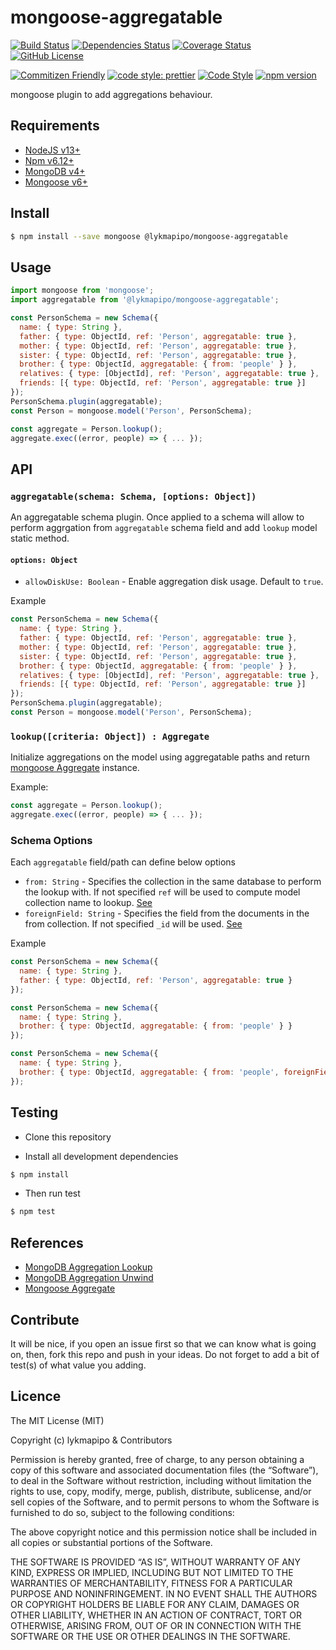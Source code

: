 # mongoose-aggregatable

[![Build Status](https://app.travis-ci.com/lykmapipo/mongoose-aggregatable.svg?branch=master)](https://app.travis-ci.com/lykmapipo/mongoose-aggregatable)
[![Dependencies Status](https://david-dm.org/lykmapipo/mongoose-aggregatable.svg)](https://david-dm.org/lykmapipo/mongoose-aggregatable)
[![Coverage Status](https://coveralls.io/repos/github/lykmapipo/mongoose-aggregatable/badge.svg?branch=master)](https://coveralls.io/github/lykmapipo/mongoose-aggregatable?branch=master)
[![GitHub License](https://img.shields.io/github/license/lykmapipo/mongoose-aggregatable)](https://github.com/lykmapipo/mongoose-aggregatable/blob/develop/LICENSE)

[![Commitizen Friendly](https://img.shields.io/badge/commitizen-friendly-brightgreen.svg)](http://commitizen.github.io/cz-cli/)
[![code style: prettier](https://img.shields.io/badge/code_style-prettier-ff69b4.svg)](https://github.com/prettier/prettier)
[![Code Style](https://badgen.net/badge/code%20style/airbnb/ff5a5f?icon=airbnb)](https://github.com/airbnb/javascript)
[![npm version](https://img.shields.io/npm/v/@lykmapipo/mongoose-aggregatable)](https://www.npmjs.com/package/@lykmapipo/mongoose-aggregatable)

mongoose plugin to add aggregations behaviour. 

## Requirements

- [NodeJS v13+](https://nodejs.org)
- [Npm v6.12+](https://www.npmjs.com/)
- [MongoDB v4+](https://www.mongodb.com/)
- [Mongoose v6+](https://github.com/Automattic/mongoose)

## Install
```sh
$ npm install --save mongoose @lykmapipo/mongoose-aggregatable
```

## Usage

```javascript
import mongoose from 'mongoose';
import aggregatable from '@lykmapipo/mongoose-aggregatable';

const PersonSchema = new Schema({
  name: { type: String },
  father: { type: ObjectId, ref: 'Person', aggregatable: true },
  mother: { type: ObjectId, ref: 'Person', aggregatable: true },
  sister: { type: ObjectId, ref: 'Person', aggregatable: true },
  brother: { type: ObjectId, aggregatable: { from: 'people' } },
  relatives: { type: [ObjectId], ref: 'Person', aggregatable: true },
  friends: [{ type: ObjectId, ref: 'Person', aggregatable: true }]
});
PersonSchema.plugin(aggregatable);
const Person = mongoose.model('Person', PersonSchema);

const aggregate = Person.lookup();
aggregate.exec((error, people) => { ... });
```

## API

### `aggregatable(schema: Schema, [options: Object])`
An aggregatable schema plugin. Once applied to a schema will allow to perform aggrgation from `aggregatable` schema field and add `lookup` model static method.

#### `options: Object`
- `allowDiskUse: Boolean` - Enable aggregation disk usage. Default to `true`.

Example
```js
const PersonSchema = new Schema({
  name: { type: String },
  father: { type: ObjectId, ref: 'Person', aggregatable: true },
  mother: { type: ObjectId, ref: 'Person', aggregatable: true },
  sister: { type: ObjectId, ref: 'Person', aggregatable: true },
  brother: { type: ObjectId, aggregatable: { from: 'people' } },
  relatives: { type: [ObjectId], ref: 'Person', aggregatable: true },
  friends: [{ type: ObjectId, ref: 'Person', aggregatable: true }]
});
PersonSchema.plugin(aggregatable);
const Person = mongoose.model('Person', PersonSchema);
```


### `lookup([criteria: Object]) : Aggregate`
Initialize aggregations on the model using aggregatable paths and return [mongoose Aggregate](https://mongoosejs.com/docs/api.html#Aggregate) instance.

Example:
```js
const aggregate = Person.lookup();
aggregate.exec((error, people) => { ... });
```

### Schema Options
Each `aggregatable` field/path can define below options

- `from: String` - Specifies the collection in the same database to perform the lookup with. If not specified `ref` will be used to compute model collection name to lookup. [See](https://docs.mongodb.com/manual/reference/operator/aggregation/lookup/)
- `foreignField: String` - Specifies the field from the documents in the from collection. If not specified `_id` will be used. [See](https://docs.mongodb.com/manual/reference/operator/aggregation/lookup/) 

Example
```js
const PersonSchema = new Schema({
  name: { type: String },
  father: { type: ObjectId, ref: 'Person', aggregatable: true }
});

const PersonSchema = new Schema({
  name: { type: String },
  brother: { type: ObjectId, aggregatable: { from: 'people' } }
});

const PersonSchema = new Schema({
  name: { type: String },
  brother: { type: ObjectId, aggregatable: { from: 'people', foreignField: '_id' } }
});
```

## Testing
* Clone this repository

* Install all development dependencies
```sh
$ npm install
```
* Then run test
```sh
$ npm test
```

## References
- [MongoDB Aggregation Lookup](https://docs.mongodb.com/manual/reference/operator/aggregation/lookup/)
- [MongoDB Aggregation Unwind](https://docs.mongodb.com/manual/reference/operator/aggregation/unwind/)
- [Mongoose Aggregate](https://mongoosejs.com/docs/api.html#Aggregate)

## Contribute
It will be nice, if you open an issue first so that we can know what is going on, then, fork this repo and push in your ideas. Do not forget to add a bit of test(s) of what value you adding.

## Licence
The MIT License (MIT)

Copyright (c) lykmapipo & Contributors

Permission is hereby granted, free of charge, to any person obtaining a copy of this software and associated documentation files (the “Software”), to deal in the Software without restriction, including without limitation the rights to use, copy, modify, merge, publish, distribute, sublicense, and/or sell copies of the Software, and to permit persons to whom the Software is furnished to do so, subject to the following conditions:

The above copyright notice and this permission notice shall be included in all copies or substantial portions of the Software.

THE SOFTWARE IS PROVIDED “AS IS”, WITHOUT WARRANTY OF ANY KIND, EXPRESS OR IMPLIED, INCLUDING BUT NOT LIMITED TO THE WARRANTIES OF MERCHANTABILITY, FITNESS FOR A PARTICULAR PURPOSE AND NONINFRINGEMENT. IN NO EVENT SHALL THE AUTHORS OR COPYRIGHT HOLDERS BE LIABLE FOR ANY CLAIM, DAMAGES OR OTHER LIABILITY, WHETHER IN AN ACTION OF CONTRACT, TORT OR OTHERWISE, ARISING FROM, OUT OF OR IN CONNECTION WITH THE SOFTWARE OR THE USE OR OTHER DEALINGS IN THE SOFTWARE. 
